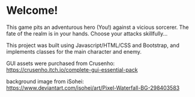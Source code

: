 # Welcome!

This game pits an adventurous hero (You!) against a vicious sorcerer. The fate of the realm is in your hands. Choose your attacks skillfully...

This project was built using Javascript/HTML/CSS and Bootstrap, and implements classes for the main character and enemy.

GUI assets were purchased from Crusenho:
https://crusenho.itch.io/complete-gui-essential-pack

background image from iSohei:
https://www.deviantart.com/isohei/art/Pixel-Waterfall-BG-298403583

